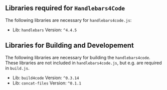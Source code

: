 
## Libraries required for  `Handlebars4Code`
The following libraries are necessary for `handlebars4code.js`:
* Lib: `handlebars` Version: `^4.4.5`


## Libraries for Building and Developement
The following libraries are necessary for building the `handlebars4code`. 
These libraries are not included in `handlebars4code.js`, but e.g. are required in `build.js`.
* Lib: `build4code` Version: `^0.3.14`
* Lib: `concat-files` Version: `^0.1.1`

